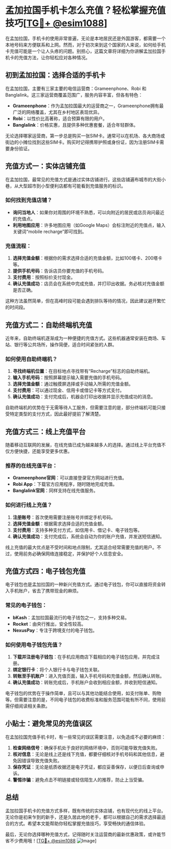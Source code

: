 # 孟加拉国手机卡怎么充值？轻松掌握充值技巧[[TG💪+ @esim1088](https://t.me/s/esim1088)]

在孟加拉国，手机卡的使用非常普遍，无论是本地居民还是外国游客，都需要一个本地号码来方便联系和上网。然而，对于初次来到这个国家的人来说，如何给手机卡充值可能是一个让人头疼的问题。别担心，这篇文章将详细为你讲解孟加拉国手机卡的充值方法，让你轻松应对各种情况。

## 初到孟加拉国：选择合适的手机卡

在孟加拉国，主要有三家主要的电信运营商：Grameenphone、Robi 和 Banglalink。这三家运营商覆盖范围广，服务内容丰富，但各有特色：

- **Grameenphone**：作为孟加拉国最大的运营商之一，Grameenphone拥有最广泛的网络覆盖，尤其在乡村地区表现优异。
- **Robi**：以性价比高著称，适合预算有限的用户。
- **Banglalink**：价格实惠，且提供多种优惠套餐，适合年轻群体。

无论选择哪家运营商，第一步总是购买一张SIM卡。通常可以在机场、各大商场或街边的小摊位找到这些SIM卡。购买时记得携带护照或身份证，因为注册SIM卡需要身份验证。

## 充值方式一：实体店铺充值

在孟加拉国，最常见的充值方式是通过实体店铺进行。这些店铺遍布城市的大街小巷，从大型超市到小型便利店都有可能看到充值服务的标识。

### 如何找到充值店铺？
- **询问当地人**：如果你对周围的环境不熟悉，可以向附近的居民或店员询问最近的充值点。
- **利用地图应用**：许多地图应用（如Google Maps）会标注附近的充值点，输入关键词“mobile recharge”即可找到。

### 充值流程：
1. **选择充值金额**：根据你的需求选择合适的充值金额，比如100塔卡、200塔卡等。
2. **提供手机号码**：告诉店员你要充值的手机号码。
3. **支付费用**：按照标价支付现金。
4. **确认充值成功**：店员会在系统中完成充值，并打印出收据。务必核对充值金额是否正确。

这种方法虽然简单，但在高峰时段可能会遇到排队等待的情况，因此建议避开繁忙的时间段。

## 充值方式二：自助终端机充值

近年来，自助终端机逐渐成为一种便捷的充值方式。这些机器通常安装在商场、车站、银行等公共场所，操作简便，适合时间紧张的人群。

### 如何使用自助终端机？
1. **寻找终端机位置**：在目标地点寻找带有“Recharge”标志的自助终端机。
2. **输入手机号码**：按照屏幕提示输入需要充值的手机号码。
3. **选择充值金额**：通过触摸屏选择或手动输入所需的充值金额。
4. **支付费用**：可以通过现金、信用卡或借记卡等方式支付。
5. **确认充值成功**：支付完成后，机器会打印出收据并显示充值成功的消息。

自助终端机的优势在于无需等待人工服务，但需要注意的是，部分终端机可能只接受特定类型的支付方式，因此最好提前了解清楚。

## 充值方式三：线上充值平台

随着移动互联网的发展，在线充值已成为越来越多人的选择。通过线上平台充值不仅方便快捷，还能享受更多优惠。

### 推荐的在线充值平台：
- **Grameenphone官网**：可以直接登录官方网站进行充值。
- **Robi App**：下载官方应用程序，随时随地完成充值。
- **Banglalink官网**：同样支持在线充值服务。

### 如何进行线上充值？
1. **注册账号**：首次使用需要注册账号并绑定手机号码。
2. **选择充值金额**：根据需求选择合适的充值金额。
3. **支付费用**：支持多种支付方式，如信用卡、借记卡、电子钱包等。
4. **确认充值成功**：支付完成后，系统会自动为你的账户充值，并发送短信通知。

线上充值的最大优点是不受时间和地点限制，尤其适合经常需要充值的用户。不过，使用前务必确保网络连接稳定，并保护好个人信息安全。

## 充值方式四：电子钱包充值

电子钱包也是孟加拉国的一种新兴充值方式。通过电子钱包，你可以直接将资金转入手机账户，省去了携带现金的麻烦。

### 常见的电子钱包：
- **bKash**：孟加拉国最流行的电子钱包之一，支持多种交易。
- **Rocket**：由央行推出，安全性较高。
- **NexusPay**：专注于跨境支付的电子钱包。

### 如何使用电子钱包充值？
1. **下载并注册电子钱包**：在手机应用商店下载相应的电子钱包应用，并完成注册。
2. **绑定银行卡**：将个人银行卡与电子钱包关联。
3. **转账至手机账户**：进入充值页面，输入手机号码和充值金额，然后确认转账。
4. **确认充值成功**：转账完成后，手机账户会收到相应金额，并收到短信通知。

电子钱包的优势在于操作简单，且可以与其他功能结合使用，如支付账单、购物等。但需要注意的是，不同电子钱包的收费标准和服务范围可能有所不同，使用前需仔细阅读相关条款。

## 小贴士：避免常见的充值误区

在孟加拉国充值手机卡时，有一些常见的误区需要注意，以免造成不必要的麻烦：

1. **检查网络信号**：确保手机处于良好的网络环境中，否则可能导致充值失败。
2. **核对信息**：无论是线上还是线下充值，都要仔细核对手机号码和其他信息，避免因错误导致充值失败。
3. **保存凭证**：无论是纸质收据还是电子凭证，都应妥善保存，以便日后查询或申诉。
4. **警惕诈骗**：避免点击不明链接或轻信陌生人的推荐，防止上当受骗。

## 总结

孟加拉国手机卡的充值方式多样，既有传统的实体店铺，也有现代化的线上平台。无论你是初来乍到的新手，还是久居此地的老手，都可以根据自己的需求选择最适合的方式。希望本文能帮助你轻松掌握充值技巧，享受畅快的通信体验。

最后，无论你选择哪种充值方式，记得随时关注运营商的最新优惠政策，或许能节省不少费用哦！[[TG💪+ @esim1088](https://t.me/s/esim1088) ![Image](https://i.postimg.cc/4NQfJmqS/Snipaste-2025-05-13-00-14-12.png)]